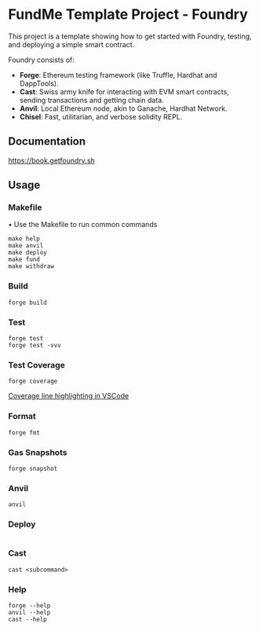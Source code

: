 # FundMe Template Project - Foundry

This project is a template showing how to get started with Foundry, testing, and deploying a simple smart contract.

Foundry consists of:

- **Forge**: Ethereum testing framework (like Truffle, Hardhat and DappTools).
- **Cast**: Swiss army knife for interacting with EVM smart contracts, sending transactions and getting chain data.
- **Anvil**: Local Ethereum node, akin to Ganache, Hardhat Network.
- **Chisel**: Fast, utilitarian, and verbose solidity REPL.

## Documentation

<https://book.getfoundry.sh>

## Usage

### Makefile

• Use the Makefile to run common commands

```shell
make help
make anvil
make deploy
make fund
make withdraw
```

### Build

```shell
forge build
```

### Test

```shell
forge test
forge test -vvv
```

### Test Coverage

```shell
forge coverage
```

[Coverage line highlighting in VSCode](https://mirror.xyz/devanon.eth/RrDvKPnlD-pmpuW7hQeR5wWdVjklrpOgPCOA-PJkWFU)

### Format

```shell
forge fmt
```

### Gas Snapshots

```shell
forge snapshot
```

### Anvil

```shell
anvil
```

### Deploy

```shell

```

### Cast

```shell
cast <subcommand>
```

### Help

```shell
forge --help
anvil --help
cast --help
```
